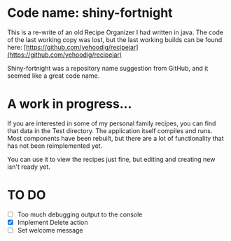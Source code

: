 # Code name: shiny-fortnight
This is a re-write of an old Recipe Organizer I had written in java.  The code of the last working copy was lost, but the last working builds can be found here: [https://github.com/yehoodig/recipejar](https://github.com/yehoodig/recipejar)


Shiny-fortnight was a repository name suggestion from GitHub, and it seemed like a great code name.

# A work in progress...
If you are interested in some of my personal family recipes, you can find that data in the Test directory.  The application itself compiles and runs.  Most components have been rebuilt, but there are a lot of functionality that has not been reimplemented yet.  

You can use it to view the recipes just fine, but editing and creating new isn't ready yet.

# TO DO
  - [ ] Too much debugging output to the console
  - [X] Implement Delete action
  - [ ] Set welcome message